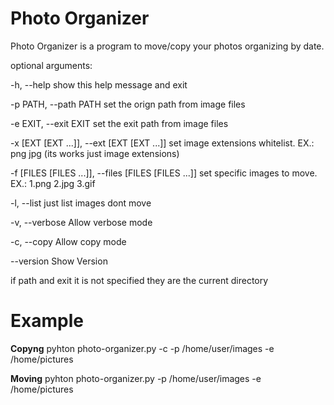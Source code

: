 # Photo Organizer

Photo Organizer is a program to move/copy your photos organizing by date.

optional arguments:

  -h, --help            show this help message and exit
  
  -p PATH, --path PATH  set the orign path from image files
  
  -e EXIT, --exit EXIT  set the exit path from image files
  
  -x [EXT [EXT ...]], --ext [EXT [EXT ...]] set image extensions whitelist. EX.: png jpg (its works just image extensions)
  
  -f [FILES [FILES ...]], --files [FILES [FILES ...]] set specific images to move. EX.: 1.png 2.jpg 3.gif
  
  -l, --list            just list images dont move
  
  -v, --verbose         Allow verbose mode
  
  -c, --copy            Allow copy mode
  
  --version             Show Version
  

if path and exit it is not specified they are the current directory

# Example

**Copyng**
pyhton photo-organizer.py -c -p /home/user/images -e /home/pictures

**Moving** pyhton photo-organizer.py -p /home/user/images -e /home/pictures
